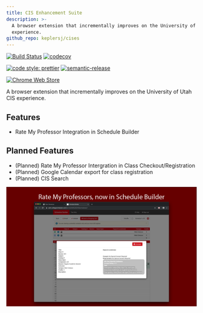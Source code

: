 ```yaml
---
title: CIS Enhancement Suite
description: >-
  A browser extension that incrementally improves on the University of Utah CIS
  experience.
github_repo: keplersj/cises
---
```


[![Build Status](https://travis-ci.org/keplersj/cises.svg?branch=master)](https://travis-ci.org/keplersj/cises)
[![codecov](https://codecov.io/gh/keplersj/cises/branch/master/graph/badge.svg)](https://codecov.io/gh/keplersj/cises)

[![code style: prettier](https://img.shields.io/badge/code_style-prettier-ff69b4.svg)](https://github.com/prettier/prettier)
[![semantic-release](https://img.shields.io/badge/%20%20%F0%9F%93%A6%F0%9F%9A%80-semantic--release-e10079.svg)](https://github.com/semantic-release/semantic-release)

[![Chrome Web Store](https://img.shields.io/chrome-web-store/v/pebfiklbcoioidmjoelliojmfamipfnn.svg)](https://chrome.google.com/webstore/detail/pebfiklbcoioidmjoelliojmfamipfnn)

A browser extension that incrementally improves on the University of Utah CIS experience.

## Features

- Rate My Professor Integration in Schedule Builder

## Planned Features

- (Planned) Rate My Professor Intergration in Class Checkout/Registration
- (Planned) Google Calendar export for class registration
- (Planned) CIS Search

![](/content/images/screenshot-1-chrome.png)
